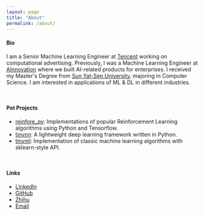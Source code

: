 ```yaml
---
layout: page
title: "About"
permalink: /about/
---
```


#### Bio

I am a Senior Machine Learning Engineer at [Tencent](https://tencent.com/) working on computational advertising. Previously, I was a Machine Learning Engineer at [AInnovation](https://www.ainnovation.com) where we built AI-related products for enterprises. I received my Master's Degree from [Sun Yat-Sen University](http://www.sysu.edu.cn), majoring in Computer Science. I am interested in applications of ML & DL in different industries.

<br>

#### Pet Projects

- [reinfore_py](https://github.com/borgwang/reinforce_py): Implementations of popular Reinforcement Learning algorithms using Python and Tensorflow.
- [tinynn](https://github.com/borgwang/tinynn): A lightweight deep learning framework written in Python.
- [tinyml](https://github.com/borgwang/tinyml): Implementation of classic machine learning algorithms with sklearn-style API.

<br>

#### Links

- [LinkedIn](https://www.linkedin.com/in/%E6%A1%82%E6%B3%A2-%E7%8E%8B-185824130/)
- [GitHub](https://github.com/borgwang)
- [Zhihu](https://www.zhihu.com/people/badbobobo)
- [Email](mailto:borgwang@126.com)
